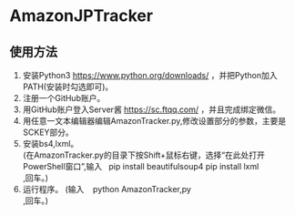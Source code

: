 # AmazonJPTracker
## 使用方法
1. 安装Python3 https://www.python.org/downloads/ ，并把Python加入PATH(安装时勾选即可)。
2. 注册一个GitHub账户。
3. 用GitHub账户登入Server酱 https://sc.ftqq.com/ ，并且完成绑定微信。
4. 用任意一文本编辑器编辑AmazonTracker.py,修改设置部分的参数，主要是SCKEY部分。
5. 安装bs4,lxml。  
(在AmazonTracker.py的目录下按Shift+鼠标右键，选择“在此处打开PowerShell窗口”,输入
    pip install beautifulsoup4
    pip install lxml  
,回车。)
6. 运行程序。 
(输入
    python AmazonTracker,py  
,回车。)

